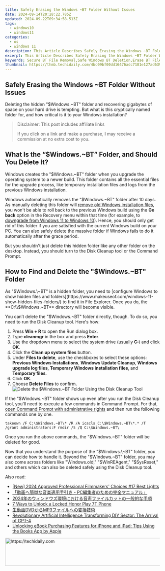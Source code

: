 ```yaml
---
title: Safely Erasing the Windows ~BT Folder Without Issues
date: 2024-09-14T20:28:22.785Z
updated: 2024-09-22T09:34:58.513Z
tags:
  - windows10
  - windows11
categories:
  - os
  - windows 11
description: This Article Describes Safely Erasing the Windows ~BT Folder Without Issues
excerpt: This Article Describes Safely Erasing the Windows ~BT Folder Without Issues
keywords: Secure BT File Removal,Safe Windows BT Deletion,Erase BT Files Safely,Clean BT Folder Windows,Untroubled BT File Erase,Safe BT Deletion Guide,Trusted BT Folder Remove
thumbnail: https://thmb.techidaily.com/4bc09bf00dd16476adc7181e127ad6390edb7499dd05b4708d5bc6f8d46016ec.png
---
```


## Safely Erasing the Windows ~BT Folder Without Issues

 Deleting the hidden "$Windows.\~BT" folder and recovering gigabytes of space on your hard drive is tempting. But what is this cryptically named folder for, and how critical is it to your Windows installation?

>  Disclaimer: This post includes affiliate links
>
>  If you click on a link and make a purchase, I may receive a commission at no extra cost to you.
>

## What Is the “$Windows.\~BT” Folder, and Should You Delete It?

 Windows creates the "$Windows.\~BT" folder when you upgrade the operating system to a newer build. This folder contains all the essential files for the upgrade process, like temporary installation files and logs from the previous Windows installation.

 Windows automatically removes the "$Windows.\~BT" folder after 10 days. As manually deleting this folder will [remove old Windows installation files](https://www.makeuseof.com/tag/delete-old-windows-update-files/), you won't be able to roll back to the previous Windows build using the **Go back** option in the Recovery menu within that time (for example, to [downgrade from Windows 11 to Windows 10](https://www.makeuseof.com/windows-11-downgrade-to-windows-10/)). Hence, you should only get rid of this folder if you are satisfied with the current Windows build on your PC. You can also safely delete the massive folder if Windows fails to do it automatically after the grace period.

 But you shouldn't just delete this hidden folder like any other folder on the desktop. Instead, you should turn to the Disk Cleanup tool or the Command Prompt.

## How to Find and Delete the "$Windows.\~BT" Folder

 As "$Windows.\~BT" is a hidden folder, you need to [configure Windows to show hidden files and folders](https://www.makeuseof.com/windows-11-show-hidden-files-folders/) to find it in File Explorer. Once you do, the **C:\\$Windows.\~BT** directory will become visible.

 You can’t delete the "$Windows.\~BT" folder directly, though. To do so, you need to run the Disk Cleanup tool. Here's how:

1. Press **Win + R** to open the Run dialog box.
2. Type **cleanmgr** in the box and press **Enter**.
3. Use the dropdown menu to select the system drive (usually **C:**) and click **OK**.
4. Click the **Clean up system files** button.
5. Under **Files to delete**, use the checkboxes to select these options: **Previous Windows Installations**, **Windows Update Cleanup**, **Windows upgrade log files**, **Temporary Windows installation files**, and **Temporary files**.
6. Click **OK**.
7. Choose **Delete Files** to confirm.  
![Delete the $Windows.~BT Folder Using the Disk Cleanup Tool](https://static1.makeuseofimages.com/wordpress/wp-content/uploads/2023/11/delete-the-windows-bt-folder-using-the-disk-cleanup-tool.jpg)

 If the "$Windows.\~BT" folder shows up even after you run the Disk Cleanup tool, you'll need to execute a few commands in Command Prompt. For that, [open Command Prompt with administrative rights](https://www.makeuseof.com/windows-run-command-prompt-admin/) and then run the following commands one by one.

`takeown /F C:\$Windows.~BT\* /R /A
icacls C:\$Windows.~BT\*.* /T /grant administrators:F
rmdir /S /Q C:\$Windows.~BT\`

 Once you run the above commands, the "$Windows.\~BT" folder will be deleted for good.

 Now that you understand the purpose of the "$Windows.\~BT" folder, you can decide how to handle it. Beyond the "$Windows.\~BT" folder, you may also come across folders like "Windows.old," "$WinREAgent," "$SysReset," and others which can also be deleted safely using the Disk Cleanup tool.

<ins class="adsbygoogle"
      style="display:block"
      data-ad-client="ca-pub-7571918770474297"
      data-ad-slot="8358498916"
      data-ad-format="auto"
      data-full-width-responsive="true"></ins>
    

<span class="atpl-alsoreadstyle">Also read:</span>
<div><ul>
<li><a href="https://youtube-data.techidaily.com/024-approved-professional-filmmakers-choices-17-best-lights/"><u>[New] 2024 Approved Professional Filmmakers' Choices #17 Best Lights</u></a></li>
<li><a href="https://win11.techidaily.com/1726028042871-pc/"><u>「動画へ簡単な音楽適用手引き - PC編集者のための完全マニュアル」</u></a></li>
<li><a href="https://win11.techidaily.com/1726027584681-2024/"><u>2024年のウィンドウズ環境における音声ファイルカットの一般的な手順</u></a></li>
<li><a href="https://unlock-android.techidaily.com/7-ways-to-unlock-a-locked-honor-play-7t-phone-by-drfone-android/"><u>7 Ways to Unlock a Locked Honor Play 7T Phone</u></a></li>
<li><a href="https://win11.techidaily.com/1726028053556-dvdmp3/"><u>生動画DVDからMP3ファイルへの変換技術</u></a></li>
<li><a href="https://tech-haven.techidaily.com/revolutionary-artificial-intelligence-transforming-diy-sector-the-arrival-of-gpt-4/"><u>Revolutionary Artificial Intelligence Transforming DIY Sector: The Arrival of GPT-4</u></a></li>
<li><a href="https://tech-recovery.techidaily.com/unlocking-ebook-purchasing-features-for-iphone-and-ipad-tips-using-the-books-app-by-apple/"><u>Unlocking eBook Purchasing Features for iPhone and iPad: Tips Using the Books App by Apple</u></a></li>
</ul></div>

<!-- affiliate ads begin -->
<a href="https://aligracehair.sjv.io/c/5597632/2135361/19272" target="_top" id="2135361">
  <img src="//a.impactradius-go.com/display-ad/19272-2135361" border="0" alt="https://techidaily.com" width="728" height="90"/>
</a>
<img height="0" width="0" src="https://aligracehair.sjv.io/i/5597632/2135361/19272" style="position:absolute;visibility:hidden;" border="0" />
<!-- affiliate ads end -->


